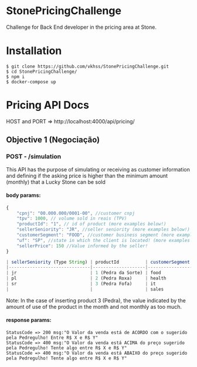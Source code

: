 # StonePricingChallenge

Challenge for Back End developer in the pricing area at Stone.

# Installation

```
$ git clone https://github.com/vkhss/StonePricingChallenge.git
$ cd StonePricingChallenge/
$ npm i
$ docker-compose up
```

# Pricing API Docs

HOST and PORT => http://localhost:4000/api/pricing/

## Objective 1 (Negociação)

### POST - /simulation

This API has the purpose of simulating or receiving as customer information and defining
if the asking price is higher than the minimum amount (monthly) that a Lucky Stone
can be sold

#### body params:

~~~javascript
{
    "cpnj": "00.000.000/0001-00", //customer cnpj
    "tpv": 1000, // volume sold in reais (TPV)
    "productId": "1", // id of product (more examples below!)
    "sellerSeniority": "JR", //seller seniority (more examples below!)
    "customerSegment": "FOOD", //customer business segment (more examples below!)
    "uf": "SP", //state in which the client is located! (more examples below!)
    "sellerPrice": 150 //Value informed by the seller!
}

| sellerSeniority (Type String) | productId          | customerSegment (Type String) | uf (Type String) | tpv(Type Number) | sellerPrice (Type Number) |
|-------------------------------|--------------------|-------------------------------|------------------|------------------|---------------------------|
| jr                            | 1 (Pedra da Sorte) | food                          | SP               | 1000000          | 200                       |
| pl                            | 2 (Pedra Roxa)     | health                        | MG               | 500000           | 150                       |
| sr                            | 3 (Pedra Fofa)     | it                            | AM               | 10000            | 100                       |
|                               |                    | sales                         | PB               | 5000             | 80                        |
~~~
Note: In the case of inserting product 3 (Pedra), the value indicated by the amount of use of the product in the month and not monthly as too much.

#### response params:
```
StatusCode => 200 msg:"O Valor da venda está de ACORDO com o sugerido pela Pedregulho! Entre R$ X e R$ Y"
StatusCode => 400 msg:"O Valor da venda está ACIMA do preço sugerido pela Pedregulho! Tente algo entre R$ X e R$ Y"
StatusCode => 400 msg:"O Valor da venda está ABAIXO do preço sugerido pela Pedregulho! Tente algo entre R$ X e R$ Y"

```











